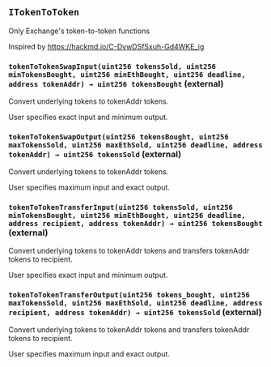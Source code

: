 ## `ITokenToToken`

Only Exchange's token-to-token functions


Inspired by https://hackmd.io/C-DvwDSfSxuh-Gd4WKE_ig


### `tokenToTokenSwapInput(uint256 tokensSold, uint256 minTokensBought, uint256 minEthBought, uint256 deadline, address tokenAddr) → uint256 tokensBought` (external)

Convert underlying tokens to tokenAddr tokens.


User specifies exact input and minimum output.


### `tokenToTokenSwapOutput(uint256 tokensBought, uint256 maxTokensSold, uint256 maxEthSold, uint256 deadline, address tokenAddr) → uint256 tokensSold` (external)

Convert underlying tokens to tokenAddr tokens.


User specifies maximum input and exact output.


### `tokenToTokenTransferInput(uint256 tokensSold, uint256 minTokensBought, uint256 minEthBought, uint256 deadline, address recipient, address tokenAddr) → uint256 tokensBought` (external)

Convert underlying tokens to tokenAddr tokens and transfers
        tokenAddr tokens to recipient.


User specifies exact input and minimum output.


### `tokenToTokenTransferOutput(uint256 tokens_bought, uint256 maxTokensSold, uint256 maxEthSold, uint256 deadline, address recipient, address tokenAddr) → uint256 tokensSold` (external)

Convert underlying tokens to tokenAddr tokens and transfers
        tokenAddr tokens to recipient.


User specifies maximum input and exact output.





